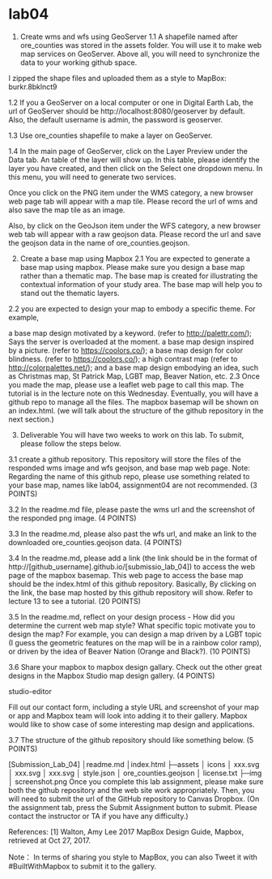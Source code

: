 # lab04
1. Create wms and wfs using GeoServer
1.1 A shapefile named after ore_counties was stored in the assets folder. You will use it to make web map services on GeoServer. Above all, you will need to synchronize the data to your working github space. 

I zipped the shape files and uploaded them as a style to MapBox: burkr.8bklnct9



1.2 If you a GeoServer on a local computer or one in Digital Earth Lab, the url of GeoServer should be http://localhost:8080/geoserver by default. Also, the default username is admin, the password is geoserver.

1.3 Use ore_counties shapefile to make a layer on GeoServer.

1.4 In the main page of GeoServer, click on the Layer Preview under the Data tab. An table of the layer will show up. In this table, please identify the layer you have created, and then click on the Select one dropdown menu. In this menu, you will need to generate two services.

Once you click on the PNG item under the WMS category, a new browser web page tab will appear with a map tile. Please record the url of wms and also save the map tile as an image.

Also, by click on the GeoJson item under the WFS category, a new browser web tab will appear with a raw geojson data. Please record the url and save the geojson data in the name of ore_counties.geojson.

2. Create a base map using Mapbox
2.1 You are expected to generate a base map using mapbox. Please make sure you design a base map rather than a thematic map. The base map is created for illustrating the contextual information of your study area. The base map will help you to stand out the thematic layers.

2.2 you are expected to design your map to embody a specific theme. For example,

a base map design motivated by a keyword. (refer to http://palettr.com/); Says the server is overloaded at the moment. 
a base map design inspired by a picture. (refer to https://coolors.co/);
a base map design for color blindness. (refer to https://coolors.co/);
a high contrast map (refer to http://colorpalettes.net/); and
a base map design embodying an idea, such as Christmas map, St Patrick Map, LGBT map, Beaver Nation, etc.
2.3 Once you made the map, please use a leaflet web page to call this map. The tutorial is in the lecture note on this Wednesday. Eventually, you will have a github repo to manage all the files. The mapbox basemap will be shown on an index.html. (we will talk about the structure of the github repository in the next section.)

3. Deliverable
You will have two weeks to work on this lab. To submit, please follow the steps below.

3.1 create a github repository. This repository will store the files of the responded wms image and wfs geojson, and base map web page. Note: Regarding the name of this github repo, please use something related to your base map, names like lab04, assignment04 are not recommended. (3 POINTS)

3.2 In the readme.md file, please paste the wms url and the screenshot of the responded png image. (4 POINTS)

3.3 In the readme.md, please also past the wfs url, and make an link to the downloaded ore_counties.geojson data. (4 POINTS)

3.4 In the readme.md, please add a link (the link should be in the format of http://[github_username].github.io/[submissio_lab_04]) to access the web page of the mapbox basemap. This web page to access the base map should be the index.html of this github repository. Basically, By clicking on the link, the base map hosted by this github repository will show. Refer to lecture 13 to see a tutorial. (20 POINTS)

3.5 In the readme.md, reflect on your design process - How did you determine the current web map style? What specific topic motivate you to design the map? For example, you can design a map driven by a LGBT topic (I guess the geometric features on the map will be in a rainbow color ramp), or driven by the idea of Beaver Nation (Orange and Black?). (10 POINTS)

3.6 Share your mapbox to mapbox design gallary. Check out the other great designs in the Mapbox Studio map design gallery. (4 POINTS)

studio-editor

Fill out our contact form, including a style URL and screenshot of your map or app and Mapbox team will look into adding it to their gallery. Mapbox would like to show case of some interesting map design and applications.



3.7 The structure of the github repository should like something below. (5 POINTS)

[Submission_Lab_04]
│readme.md
│index.html
├─assets
│      icons
│            xxx.svg
│            xxx.svg
│            xxx.svg
│      style.json
│      ore_counties.geojson
│      license.txt
├─img
│      screenshot.png
Once you complete this lab assignment, please make sure both the github repository and the web site work appropriately. Then, you will need to submit the url of the GitHub repository to Canvas Dropbox. (On the assignment tab, press the Submit Assignment button to submit. Please contact the instructor or TA if you have any difficulty.)

References:
[1] Walton, Amy Lee 2017 MapBox Design Guide, Mapbox, retrieved at Oct 27, 2017.

Note：
In terms of sharing you style to MapBox, you can also Tweet it with #BuiltWithMapbox to submit it to the gallery.
